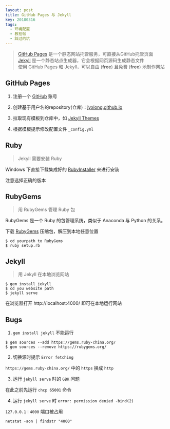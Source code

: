 ```yaml
---
layout: post
title: GitHub Pages 与 Jekyll
key: 20180316
tags: 
  - 环境配置
  - 教程帖
  - 踩过的坑
---
```


> [GitHub Pages](https://pages.github.com/) 是一个静态网站托管服务，可直接从GitHub托管页面  
> [Jekyll](https://jekyllrb.com/) 是一个静态站点生成器，它会根据网页源码生成静态文件  
> 使用 GitHub Pages 和 Jekyll，可以自由 (**free**) 且免费 (**free**) 地制作网站   

## GitHub Pages

1. 注册一个 [GitHub](https://github.com/) 账号

2. 创建基于用户名的repository(仓库)：[jyxiong.github.io](https://github.com/jyxiong/jyxiong.github.io)

3. 拉取现有模板到仓库中，如 [Jekyll Themes](http://jekyllthemes.org/)

4. 根据模板提示修改配置文件 `_config.yml`

## Ruby

> Jekyll 需要安装 Ruby  

Windows 下直接下载集成好的 [RubyInstaller](https://rubyinstaller.org/downloads/) 来进行安装

注意选择正确的版本

## RubyGems

> 用 RubyGems 管理 Ruby 包  

RubyGems 是一个 Ruby 的包管理系统，类似于 Anaconda 与 Python 的关系。

下载 [RubyGems](https://rubygems.org/pages/download) 压缩包，解压到本地任意位置

```
$ cd yourpath to RubyGems
$ ruby setup.rb
```

## Jekyll

> 用 Jekyll 在本地浏览网站

```
$ gem install jekyll
$ cd you website path
$ jekyll serve
```

在浏览器打开 http://localhost:4000/ 即可在本地运行网站

## Bugs

1. `gem install jekyll` 不能运行


```
$ gem sources --add https://gems.ruby-china.org/ 
$ gem sources --remove https://rubygems.org/  
```

2. 切换源时提示 `Error fetching`

`https://gems.ruby-china.org/` 中的 `https` 换成 `http`

3. 运行 `jekyll serve` 时的 `GBK` 问题

在此之前先运行 `chcp 65001` 命令  

4. 运行 `jekyll serve` 时 `error: permission denied -bind(2)`

`127.0.0.1：4000` 端口被占用

```
netstat -aon | findstr "4000"
```


